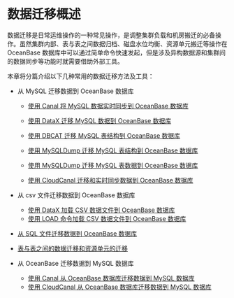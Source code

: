 # 数据迁移概述

数据迁移是日常运维操作的一种常见操作，是调整集群负载和机房搬迁的必备操作。虽然集群内部、表与表之间数据归档、磁盘水位均衡、资源单元搬迁等操作在 OceanBase 数据库中可以通过简单命令快速发起，但是涉及异构数据源和集群间的数据同步等功能时就需要借助外部工具。

本章将分篇介绍以下几种常用的数据迁移方法及工具：

* 从 MySQL 迁移数据到 OceanBase 数据库

  * [使用 Canal 将 MySQL 数据实时同步到 OceanBase 数据库](2.migrate-data-from-MySQL-database-to-OceanBase-database/7.use-canal-to-synchronize-MySQL-data-to-OceanBase-database-in-real-time.md)

  * [使用 DataX 迁移 MySQL 数据到 OceanBase 数据库](2.migrate-data-from-MySQL-database-to-OceanBase-database/9.migrate-MySQL-data-to-OceanBase-database-using-dataX.md)

  * [使用 DBCAT 迁移 MySQL 表结构到 OceanBase 数据库](2.migrate-data-from-MySQL-database-to-OceanBase-database/10.use-DBCAT-to-migrate-MySQL-table-structure-to-OceanBase-database.md)

  * [使用 MySQLDump 迁移 MySQL 表结构到 OceanBase 数据库](2.migrate-data-from-MySQL-database-to-OceanBase-database/12.use-MySQLDump-to-migrate-MySQL-table-structure-to-OceanBase-database.md)

  * [使用 MySQLDump 迁移 MySQL 表数据到 OceanBase 数据库](2.migrate-data-from-MySQL-database-to-OceanBase-database/13.use-MySQLDump-to-migrate-MySQL-table-data-to-OceanBase-database.md)

  * [使用 CloudCanal 迁移和实时同步数据到 OceanBase 数据库](2.migrate-data-from-MySQL-database-to-OceanBase-database/16.migrate-and-synchronize-data-to-OceanBase-database-in-real-time-using-CloudCanal.md)

* 从 csv 文件迁移数据到 OceanBase 数据库

  * [使用 DataX 加载 CSV 数据文件到 OceanBase 数据库](4.migrate-data-from-CSV-file-to-OceanBase-database/8.load-csv-data-file-into-oceanbase-database-using-dataX.md)
  * [使用 LOAD 命令加载 CSV 数据文件到 OceanBase 数据库](4.migrate-data-from-CSV-file-to-OceanBase-database/11.use-the-LOAD-command-to-load-the-CSV-data-file-into-the-OceanBase-database.md)

* [从 SQL 文件迁移数据到 OceanBase 数据库](../6.data-migration/5.migrate-data-from-SQL-files-to-OceanBase-database.md)

* [表与表之间的数据迁移和资源单元的迁移](../6.data-migration/6.data-migration-between-tables-and-migration-of-resource-units.md)

* 从 OceanBase 迁移数据到 MySQL 数据库

  * [使用 Canal 从 OceanBase 数据库迁移数据到 MySQL 数据库](7.migrate-data-from-OceanBase-database-to-MySQL/1.use-Canal-to-migrate-data-from-OceanBase-database-to-MySQL-database.md)
  * [使用 CloudCanal 从 OceanBase 数据库迁移数据到 MySQL 数据库](7.migrate-data-from-OceanBase-database-to-MySQL/2.use-CloudCanal-to-migrate-data-from-OceanBase-database-to-MySQL-database.md)
